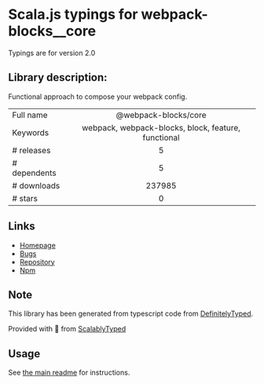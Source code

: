 
# Scala.js typings for webpack-blocks__core

Typings are for version 2.0

## Library description:
Functional approach to compose your webpack config.

|                    |                 |
| ------------------ | :-------------: |
| Full name          | @webpack-blocks/core |
| Keywords           | webpack, webpack-blocks, block, feature, functional |
| # releases         | 5 |
| # dependents       | 5 |
| # downloads        | 237985 |
| # stars            | 0 |

## Links
- [Homepage](https://github.com/andywer/webpack-blocks#readme)
- [Bugs](https://github.com/andywer/webpack-blocks/issues)
- [Repository](https://github.com/andywer/webpack-blocks)
- [Npm](https://www.npmjs.com/package/%40webpack-blocks%2Fcore)
    


## Note
This library has been generated from typescript code from [DefinitelyTyped](https://definitelytyped.org).

Provided with :purple_heart: from [ScalablyTyped](https://github.com/oyvindberg/ScalablyTyped)

## Usage
See [the main readme](../../readme.md) for instructions.


